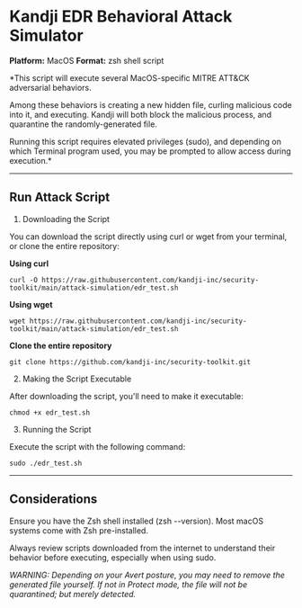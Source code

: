 # Kandji EDR Behavioral Attack Simulator
**Platform:** MacOS
**Format:** zsh shell script

*This script will execute several MacOS-specific MITRE ATT&CK adversarial behaviors.

Among these behaviors is creating a new hidden file, curling malicious code into it, and executing. Kandji will both block the malicious process, and quarantine the randomly-generated file.
 
Running this script requires elevated privileges (sudo), and depending on which Terminal program used, you may be prompted to allow access during execution.*

---
## Run Attack Script
1. Downloading the Script

You can download the script directly using curl or wget from your terminal, or clone the entire repository:

**Using curl**

```shell
curl -O https://raw.githubusercontent.com/kandji-inc/security-toolkit/main/attack-simulation/edr_test.sh
```

**Using wget**

```shell
wget https://raw.githubusercontent.com/kandji-inc/security-toolkit/main/attack-simulation/edr_test.sh
```

**Clone the entire repository**

```shell
git clone https://github.com/kandji-inc/security-toolkit.git
```

2. Making the Script Executable

After downloading the script, you'll need to make it executable:

```chmod +x edr_test.sh```

3. Running the Script

Execute the script with the following command:

```sudo ./edr_test.sh```

---
## Considerations

Ensure you have the Zsh shell installed (zsh --version). Most macOS systems come with Zsh pre-installed.

Always review scripts downloaded from the internet to understand their behavior before executing, especially when using sudo.

*WARNING: Depending on your Avert posture, you may need to remove the generated file yourself. If not in Protect mode, the file will not be quarantined; but merely detected.*
